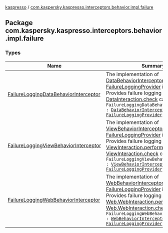 [kaspresso](../index.md) / [com.kaspersky.kaspresso.interceptors.behavior.impl.failure](./index.md)

## Package com.kaspersky.kaspresso.interceptors.behavior.impl.failure

### Types

| Name | Summary |
|---|---|
| [FailureLoggingDataBehaviorInterceptor](-failure-logging-data-behavior-interceptor/index.md) | The implementation of [DataBehaviorInterceptor](../com.kaspersky.kaspresso.interceptors.behavior/-data-behavior-interceptor.md) and [FailureLoggingProvider](../com.kaspersky.kaspresso.failure/-failure-logging-provider/index.md) interfaces. Provides failure logging functionality for [DataInteraction.check](#) calls.`class FailureLoggingDataBehaviorInterceptor : `[`DataBehaviorInterceptor`](../com.kaspersky.kaspresso.interceptors.behavior/-data-behavior-interceptor.md)`, `[`FailureLoggingProvider`](../com.kaspersky.kaspresso.failure/-failure-logging-provider/index.md) |
| [FailureLoggingViewBehaviorInterceptor](-failure-logging-view-behavior-interceptor/index.md) | The implementation of [ViewBehaviorInterceptor](../com.kaspersky.kaspresso.interceptors.behavior/-view-behavior-interceptor.md) and [FailureLoggingProvider](../com.kaspersky.kaspresso.failure/-failure-logging-provider/index.md) interfaces. Provides failure logging functionality for [ViewInteraction.perform](#) and [ViewInteraction.check](#) calls.`class FailureLoggingViewBehaviorInterceptor : `[`ViewBehaviorInterceptor`](../com.kaspersky.kaspresso.interceptors.behavior/-view-behavior-interceptor.md)`, `[`FailureLoggingProvider`](../com.kaspersky.kaspresso.failure/-failure-logging-provider/index.md) |
| [FailureLoggingWebBehaviorInterceptor](-failure-logging-web-behavior-interceptor/index.md) | The implementation of [WebBehaviorInterceptor](../com.kaspersky.kaspresso.interceptors.behavior/-web-behavior-interceptor.md) and [FailureLoggingProvider](../com.kaspersky.kaspresso.failure/-failure-logging-provider/index.md) interfaces. Provides failure logging functionality for [Web.WebInteraction.perform](#) and [Web.WebInteraction.check](#) calls.`class FailureLoggingWebBehaviorInterceptor : `[`WebBehaviorInterceptor`](../com.kaspersky.kaspresso.interceptors.behavior/-web-behavior-interceptor.md)`, `[`FailureLoggingProvider`](../com.kaspersky.kaspresso.failure/-failure-logging-provider/index.md) |
